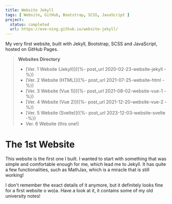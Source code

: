 ```yaml
---
title: Website Jekyll
tags: [ Website, GitHub, Bootstrap, SCSS, JavaScript ]
project:
  status: completed
  url: https://eve-ning.github.io/website-jekyll/
---
```


My very first website, built with Jekyll, Bootstrap, SCSS and JavaScript,
hosted on GitHub Pages.

<!--more-->

> **Websites Directory**
> - [Ver. 1 Website (Jekyll)]({%- post_url 2020-02-23-website-jekyll -%})
> - [Ver. 2 Website (HTML)]({%- post_url 2021-07-25-website-html -%})
> - [Ver. 3 Website (Vue 1)]({%- post_url 2021-08-02-website-vue-1 -%})
> - [Ver. 4 Website (Vue 2)]({%- post_url 2021-12-20-website-vue-2 -%})
> - [Ver. 5 Website (Svelte)]({%- post_url 2023-12-03-website-svelte -%})
> - Ver. 6 Website (this one!)

# The 1st Website

This website is the first one I built. I wanted to start with something that was
simple and comfortable enough for me, which lead me to Jekyll. It has quite a
few functionalities, such as MathJax, which is a miracle that is still working!

I don't remember the exact details of it anymore, but it definitely looks fine
for a first website o wo)a. Have a look at it, it contains some of my old
university notes!
